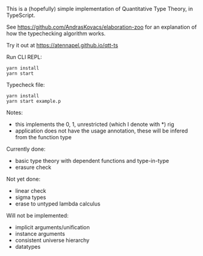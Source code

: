 This is a (hopefully) simple implementation of Quantitative Type Theory, in TypeScript.

See https://github.com/AndrasKovacs/elaboration-zoo for an explanation of how the typechecking algorithm works.

Try it out at https://atennapel.github.io/qtt-ts

Run CLI REPL:
```
yarn install
yarn start
```

Typecheck file:
```
yarn install
yarn start example.p
```

Notes:
- this implements the 0, 1, unrestricted (which I denote with *) rig
- application does not have the usage annotation, these will be infered from the function type

Currently done:
- basic type theory with dependent functions and type-in-type
- erasure check

Not yet done:
- linear check
- sigma types
- erase to untyped lambda calculus

Will not be implemented:
- implicit arguments/unification
- instance arguments
- consistent universe hierarchy
- datatypes
